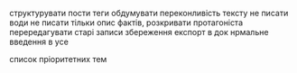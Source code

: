 структурувати пости
теги
обдумувати переконливість тексту
не писати води
не писати тільки опис фактів, розкривати протагоніста
перередагувати старі записи
збереження
експорт в док
нрмальне введення в усе

список пріоритетних тем
